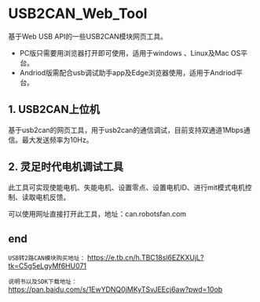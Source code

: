 # USB2CAN_Web_Tool
基于Web USB API的一些USB2CAN模块网页工具。
* PC版只需要用浏览器打开即可使用，适用于windows 、Linux及Mac OS平台。
* Andriod版需配合usb调试助手app及Edge浏览器使用，适用于Andriod平台。

## 1. USB2CAN上位机
基于usb2can的网页工具，用于usb2can的通信调试，目前支持双通道1Mbps通信。最大发送频率为10Hz。

## 2. 灵足时代电机调试工具
此工具可实现使能电机、失能电机、设置零点、设置电机ID、进行mit模式电机控制、读取电机反馈。

可以使用网址直接打开此工具，地址：can.robotsfan.com


## end

```USB转2路CAN模块购买地址：```
https://e.tb.cn/h.TBC18sl6EZKXUjL?tk=C5g5eLgyMf6HU071

```说明书以及SDK下载地址：```
https://pan.baidu.com/s/1EwYDNQ0jMKyTSvJEEcj6aw?pwd=10ob
